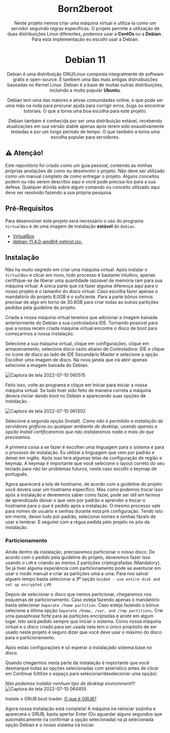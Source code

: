 <h1 align=center>
  <b>Born2beroot</b>
</h1>
<p align=center>
  Neste projeto iremos criar uma máquina virtual e utiliza-la como um servidor seguindo regras específicas. O projeto permite   a utilização de duas distribuições Linux diferentes, podemos usar a <b> CentOs </b> ou a <b> Debian </b>.
  Para esta implementação eu escolhi usar a Debian.
</p>
<h1 align=center>
  <b>Debian 11</b>
</h1>
<p align=center>
  Debian é uma distribuição GNU/Linux composta integralmente de software grátis e open-source. É tambem uma das mais antigas distruibuições baseadas no Kernel Linux. Debian é a base de muitas outras distribuições, incluindo a muito popular <b>Ubuntu</b>.
</p>

<p align=center>
  Debian tem uma das maiores e ativas comunidades online, o que pode ser uma mão na roda para procurar ajuda para corrigir erros, bugs ou encontrar tutoriais. O que a torna uma boa escolha para este projeto.
</p>

<p align=center>
  Debian também é conhecida por ser uma distribuição estável, recebendo atualizações em sua versão stable apenas após terem sido exaustivamente testadas e por um longo período de tempo. O que também a torna uma escolha popular para servidores.
</p>

## :warning: Atenção!

Este repositório foi criado como um guia pessoal, contendo as minhas próprias anotações de como eu desenvolvi o projeto. Não deve ser utilizado como um manual completo de como entregar o projeto. Alguns conceitos podem ou não serem descritos aqui e você pode precisa-los para a sua defesa. Qualquer dúvida sobre algum comando ou conceito utilizado aqui deve ser resolvido fazendo a sua própria pesquisa.

## Pré-Requisitos

Para desenvolver este projeto será necessário o uso do programa `VirtualBox` e de uma imagem de instalação <b>estável</b> do `Debian`.

- <a href="https://www.virtualbox.org/wiki/Downloads">VirtualBox</a>
- <a href="https://cdimage.debian.org/debian-cd/current/amd64/iso-cd/debian-11.4.0-amd64-netinst.iso">debian-11.4.0-amd64-netinst.iso.</a>

## Instalação

Não ha muito segredo em criar uma máquina virtual. Após instalar o `VirtualBox` e clicar em novo, todo processo é bastante intuitivo, apenas certifique-se de liberar uma quantidade razoável de memória ram para sua máquina virtual. A única parte que irá fazer alguma diferença aqui para o nosso projeto é o tamanho do disco virtual. Caso escolha fazer apenas o mandatório do projeto 8.0GB é o suficiente. Para a parte bônus iremos precisar de algo em torno de 30.8GB para criar todas as outras partições pedidas pela guideline do projeto.

Criada a nossa máquina virtual teremos que adicionar a imagem baixada anteriormente do Debian a sua controladora IDE. Tornando possível para que a nossa recém criada máquina virtual encontre o disco de boot para começarmos a nossa instalação.

Selecione a sua máquina virtual, clique em configurações, clique em armazenamento, selecione disco vazio abaixo de Controladora: IDE e clique no ícone de disco ao lado de IDE Secundário Master e selecione a opção Escolher uma imagem de disco. Na nova janela que irá abrir apenas selecione a imagem baixada do Debian.

![Captura de tela 2022-07-10 060515](https://user-images.githubusercontent.com/97175725/178138463-0013bd68-4d04-46a3-b1bb-53b2f35c0363.png)

Feito isso, volte ao programa e clique em Iniciar para iniciar a nossa máquina virtual.
Se tudo tiver sido feito de maneira correta a máquina devera iniciar dando boot no Debian e aparecendo suas opções de instalação.

![Captura de tela 2022-07-10 061302](https://user-images.githubusercontent.com/97175725/178138658-6af7b24b-6b83-490d-b180-8f06d48a351f.png)

Selecione a segunda opção (Install). _Como não é permitido a instalação de servidores gráficos ou qualquer ambiente de desktop, usando apenas a opção Install certificaremos que não instalaremos nada a mais do que precisamos._

A primeira coisa a se fazer é escolher uma linguagem para o sistema e para o processo de instalação. Eu utilizei a linguagem que vem por padrão e deixei em inglês. Após isso tera algumas telas de configuração de região e keymap. A keymap é importante que você selecione o layout correto do seu teclado para não ter problemas futuros, neste caso escolhi o keymap de português.

Agora aparecerá a tela de hostname, de acordo com a guideline do projeto você devera usar um hostname específico. Mas como podemos trocar isso após a instalação e deveremos saber como fazer, pode ser útil em termos de aprendizado deixar o que vem por padrão e aprender a trocar o hostname para o que é pedido após a instalação. O mesmo processo vale para nomes de usuário e senhas durante esta pré configuração. Tendo isto em mente, deixei tudo por padrão, selecionei nomes e senhas fáceis de usar e lembrar. E seguirei com a régua pedida pelo projeto no pós da instalação.

### Particionamento

Ainda dentro da instalação, precisaremos particionar o nosso disco. De acordo com o pedido pela guideline do projeto, deveremos fazer isso usando o `LVM` e criando ao menos 2 partições criptografadas (Mandatory). Se já tiver alguma experiência com particionamento pode se aventurar em usar o modo manual e criar as partições uma a uma. Para nos salvar alguem tempo basta selecionar a 3ª opção `Guided - use entire disk and set up encrypted LVM`.

Depois de selecionar o disco que iremos particionar, chegaremos nos esquemas de particionamento. Caso esteja fazendo apenas o mandatório basta selecionar `Separate /home partition`. Caso esteja fazendo o bônus selecione a última opção `Separate /home, /var, and /tmp partitions`. 
Crie uma passphrase forte para as partições encriptadas e anote em algum lugar. Isto será pedido sempre que iniciar o sistema. 
Como nossa máquina virtual e o disco criado para ser usada nela tem o único propósito de ser usado neste projeto é seguro dizer que você deve usar o máximo do disco para o particionamento.

Após estas configurações é só esperar a instalaçãdo sistema base no disco.

Quando chegarmos nesta parte da instalação é importante que você desmarque todas as opções selecionadas com asterístico antes de clicar em Continue (Utilize o espaço para selecionar/deselecionar uma opção).

_Não podemos instalar nenhum tipo de desktop environment!!!_
![Captura de tela 2022-07-10 064455](https://user-images.githubusercontent.com/97175725/178139591-b070aa26-42a3-4ed1-a396-227e91febc83.png)

Instale o GRUB boot loader.
<a href="https://e-tinet.com/linux/grub/">O que é GRUB?</a>

Agora nossa instalação está completa! A máquina ira reiniciar sozinha e aparecerá o GRUB, basta apertar Enter (Ou aguardar alguns segundos que automaticamente ira confirmar a opção selecionada) na já selecionada opção Debian e o nosso sistema irá iniciar.

